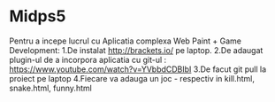 # Midps5

Pentru a incepe lucrul cu Aplicatia complexa Web Paint + Game Development:
1.De instalat http://brackets.io/ pe laptop.
2.De adaugat plugin-ul de a incorpora aplicatia cu git-ul : https://www.youtube.com/watch?v=YVbbdCDBIbI 
3.De facut git pull la proiect pe laptop
4.Fiecare va adauga un joc - respectiv in kill.html, snake.html, funny.html
